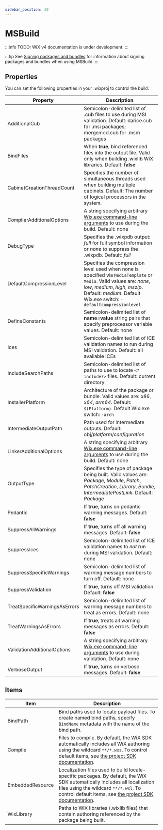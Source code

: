 ```yaml
---
sidebar_position: 30
---
```


# MSBuild

:::info
TODO: WiX v4 documentation is under development.
:::

:::tip
See [Signing packages and bundles](../signing.md) for information about signing packages and bundles when using MSBuild.
:::


## Properties

You can set the following properties in your .wixproj to control the build:

| Property | Description |
| -------- | ----------- |
| AdditionalCub | Semicolon-delimited list of .cub files to use during MSI validation. Default: darice.cub for .msi packages; mergemod.cub for .msm packages |
| BindFiles | When **true**, bind referenced files into the output file. Valid only when building .wixlib WiX libraries. Default: **false** |
| CabinetCreationThreadCount | Specifies the number of simultaneous threads used when building multiple cabinets. Default: The number of logical processors in the system. |
| CompilerAdditionalOptions | A string specifying arbitrary [Wix.exe command-line arguments](../wixexe.md) to use during the build. Default: none |
| DebugType | Specifies the .wixpdb output: *full* for full symbol information or *none* to suppress the .wixpdb. Default: *full* |
| DefaultCompressionLevel | Specifies the compression level used when none is specified via `MediaTemplate` or `Media`. Valid values are: *none*, *low*, *medium*, *high*, *mszip*. Default: *medium*. Default Wix.exe switch: `-defaultcompressionlevel` |
| DefineConstants | Semicolon-delimited list of **name**=**value** string pairs that specify preprocessor variable values. Default: none |
| Ices | Semicolon-delimited list of ICE validation names to run during MSI validation. Default: all available ICEs |
| IncludeSearchPaths | Semicolon-delimited list of paths to use to locate `<?include?>` files. Default: current directory |
| InstallerPlatform | Architecture of the package or bundle. Valid values are: *x86*, *x64*, *arm64*. Default: `$(Platform)`. Default Wix.exe switch: `-arch` |
| IntermediateOutputPath | Path used for intermediate outputs. Default: obj/*platform*/*configuration* |
| LinkerAdditionalOptions | A string specifying arbitrary [Wix.exe command-line arguments](../wixexe.md) to use during the build. Default: none |
| OutputType | Specifies the type of package being built. Valid values are: *Package*, *Module*, *Patch*, *PatchCreation*, *Library*, *Bundle*, *IntermediatePostLink*. Default: *Package* |
| Pedantic | If **true**, turns on pedantic warning messages. Default: **false** |
| SuppressAllWarnings | If **true**, turns off all warning messages. Default: **false** |
| SuppressIces | Semicolon-delimited list of ICE validation names to *not* run during MSI validation. Default: none |
| SuppressSpecificWarnings | Semicolon-delimited list of warning message numbers to turn off. Default: none |
| SuppressValidation | If **true**, turns off MSI validation. Default: **false** |
| TreatSpecificWarningsAsErrors | Semicolon-delimited list of warning message numbers to treat as errors. Default: none |
| TreatWarningsAsErrors | If **true**, treats all warning messages as errors. Default: **false** |
| ValidationAdditionalOptions | A string specifying arbitrary [Wix.exe command-line arguments](../wixexe.md#msi) to use during validation. Default: none |
| VerboseOutput | If **true**, turns on verbose messages. Default: **false** |


## Items

| Item | Description |
| ---- | ----------- |
| BindPath | Bind paths used to locate payload files. To create named bind paths, specify `BindName` metadata with the name of the bind path. |
| Compile | Files to compile. By default, the WiX SDK automatically includes all WiX authoring using the wildcard `**/*.wxs`. To control default items, see [the project SDK documentation](https://learn.microsoft.com/en-us/dotnet/core/project-sdk/msbuild-props#default-item-inclusion-properties). |
| EmbeddedResource | Localization files used to build locale-specific packages. By default, the WiX SDK automatically includes all localization files using the wildcard `**/*.wxl`. To control default items, see [the project SDK documentation](https://learn.microsoft.com/en-us/dotnet/core/project-sdk/msbuild-props#default-item-inclusion-properties).|
| WixLibrary | Paths to WiX libraries (.wixlib files) that contain authoring referenced by the package being built. |

